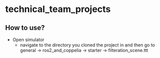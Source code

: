 # technical_team_projects
## How to use?
* Open simulator
  - navigate to the directory you cloned the project in and then go to general &rarr; ros2_and_coppelia &rarr; starter &rarr; filteration_scene.ttt
